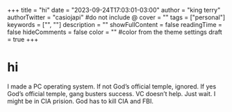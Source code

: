 +++
title = "hi"
date = "2023-09-24T17:03:01-03:00"
author = "king terry"
authorTwitter = "casiojapi" #do not include @
cover = ""
tags = ["personal"]
keywords = ["", ""]
description = ""
showFullContent = false
readingTime = false
hideComments = false
color = "" #color from the theme settings
draft = true
+++

# hi 

I made a PC operating system. If not God’s official temple, ignored. If yes God’s official temple, gang busters success. VC doesn’t help. Just wait. I might be in CIA prision. God has to kill CIA and FBI.
